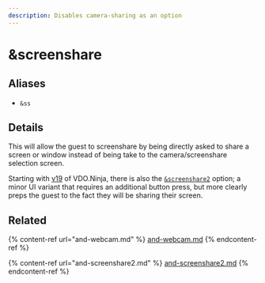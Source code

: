 ```yaml
---
description: Disables camera-sharing as an option
---
```


# \&screenshare

## Aliases

* `&ss`

## Details

This will allow the guest to screenshare by being directly asked to share a screen or window instead of being take to the camera/screenshare selection screen.

Starting with [v19](../../release-notes/v19.md) of VDO.Ninja, there is also the [`&screenshare2`](and-screenshare2.md) option; a minor UI variant that requires an additional button press, but more clearly preps the guest to the fact they will be sharing their screen.

## Related

{% content-ref url="and-webcam.md" %}
[and-webcam.md](and-webcam.md)
{% endcontent-ref %}

{% content-ref url="and-screenshare2.md" %}
[and-screenshare2.md](and-screenshare2.md)
{% endcontent-ref %}
